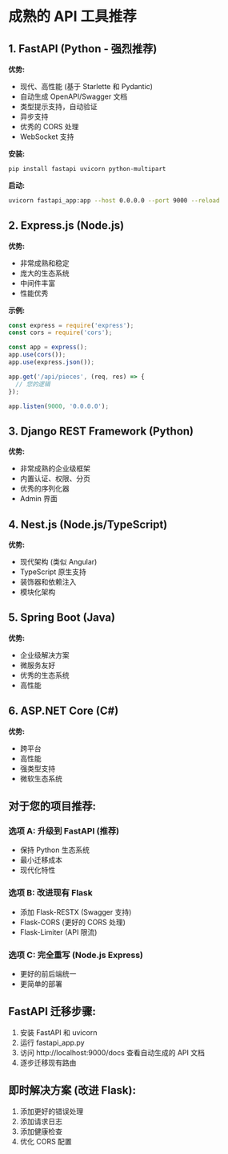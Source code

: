 # 成熟的 API 工具推荐

## 1. FastAPI (Python - 强烈推荐)
**优势:**
- 现代、高性能 (基于 Starlette 和 Pydantic)
- 自动生成 OpenAPI/Swagger 文档
- 类型提示支持，自动验证
- 异步支持
- 优秀的 CORS 处理
- WebSocket 支持

**安装:**
```bash
pip install fastapi uvicorn python-multipart
```

**启动:**
```bash
uvicorn fastapi_app:app --host 0.0.0.0 --port 9000 --reload
```

## 2. Express.js (Node.js)
**优势:**
- 非常成熟和稳定
- 庞大的生态系统
- 中间件丰富
- 性能优秀

**示例:**
```javascript
const express = require('express');
const cors = require('cors');

const app = express();
app.use(cors());
app.use(express.json());

app.get('/api/pieces', (req, res) => {
  // 您的逻辑
});

app.listen(9000, '0.0.0.0');
```

## 3. Django REST Framework (Python)
**优势:**
- 非常成熟的企业级框架
- 内置认证、权限、分页
- 优秀的序列化器
- Admin 界面

## 4. Nest.js (Node.js/TypeScript)
**优势:**
- 现代架构 (类似 Angular)
- TypeScript 原生支持
- 装饰器和依赖注入
- 模块化架构

## 5. Spring Boot (Java)
**优势:**
- 企业级解决方案
- 微服务友好
- 优秀的生态系统
- 高性能

## 6. ASP.NET Core (C#)
**优势:**
- 跨平台
- 高性能
- 强类型支持
- 微软生态系统

## 对于您的项目推荐:

### 选项 A: 升级到 FastAPI (推荐)
- 保持 Python 生态系统
- 最小迁移成本
- 现代化特性

### 选项 B: 改进现有 Flask
- 添加 Flask-RESTX (Swagger 支持)
- Flask-CORS (更好的 CORS 处理)
- Flask-Limiter (API 限流)

### 选项 C: 完全重写 (Node.js Express)
- 更好的前后端统一
- 更简单的部署

## FastAPI 迁移步骤:
1. 安装 FastAPI 和 uvicorn
2. 运行 fastapi_app.py 
3. 访问 http://localhost:9000/docs 查看自动生成的 API 文档
4. 逐步迁移现有路由

## 即时解决方案 (改进 Flask):
1. 添加更好的错误处理
2. 添加请求日志
3. 添加健康检查
4. 优化 CORS 配置
